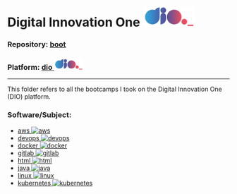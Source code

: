 # Digital Innovation One   <img src="https://github.com/PedroHeeger/main/blob/main/0-aux/logos/plataforma/dio.jpeg" alt="dio" width="auto" height="45">

### Repository: [boot](../)
### Platform: <a href="./">dio   <img src="https://github.com/PedroHeeger/main/blob/main/0-aux/logos/plataforma/dio.jpeg" alt="dio" width="auto" height="25"></a>

---

This folder refers to all the bootcamps I took on the Digital Innovation One (DIO) platform.

### Software/Subject:
- <a href="./aws/">aws    <img src="https://cdn.jsdelivr.net/gh/devicons/devicon@latest/icons/amazonwebservices/amazonwebservices-original-wordmark.svg" alt="aws" width="auto" height="25"></a>
- <a href="./devops">devops   <img src="" alt="devops" width="auto" height="25"></a>
- <a href="./docker">docker   <img src="https://cdn.jsdelivr.net/gh/devicons/devicon/icons/docker/docker-original.svg" alt="docker" width="auto" height="25"></a>
- <a href="./gitlab">gitlab   <img src="https://cdn.jsdelivr.net/gh/devicons/devicon/icons/gitlab/gitlab-original.svg" alt="gitlab" width="auto" height="25"></a>
- <a href="./html">html   <img src="https://cdn.jsdelivr.net/gh/devicons/devicon/icons/html5/html5-original.svg" alt="html" width="auto" height="25"></a>
- <a href="./java">java   <img src="https://cdn.jsdelivr.net/gh/devicons/devicon/icons/java/java-original.svg" alt="java" width="auto" height="25"></a>
- <a href="./linux">linux   <img src="https://cdn.jsdelivr.net/gh/devicons/devicon/icons/linux/linux-original.svg" alt="linux" width="auto" height="25"></a>
- <a href="./kubernetes">kubernetes   <img src="https://cdn.jsdelivr.net/gh/devicons/devicon/icons/kubernetes/kubernetes-plain.svg" alt="kubernetes" width="auto" height="25"></a>